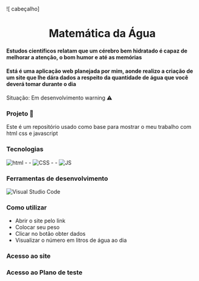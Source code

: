 ![ cabeçalho]


<h1 align="center">Matemática da Água </h1>

#### Estudos científicos relatam que um cérebro bem hidratado é capaz de melhorar a atenção, o bom humor e até as memórias


####  Está é uma aplicação web planejada por mim, aonde realizo a criação de um site que lhe dára dados a respeito da quantidade de água que você deverá tomar durante o dia

Situação: Em desenvolvimento warning ⚠️

### Projeto 🏰
Este é um repositório usado como base para mostrar o meu trabalho com html css e javascript


### Tecnologias
![html](https://img.shields.io/badge/HTML5-E34F26?style=for-the-badge&logo=html5&logoColor=white)   - -  ![CSS](https://img.shields.io/badge/CSS3-1572B6?style=for-the-badge&logo=css3&logoColor=white) - - ![JS](https://img.shields.io/badge/JavaScript-F7DF1E?style=for-the-badge&logo=javascript&logoColor=black)


### Ferramentas de desenvolvimento 

![Visual Studio Code](https://img.shields.io/badge/Visual_Studio-000000?style=for-the-badge&logo=visual%20studio&logoColor=white)

### Como utilizar

*  Abrir o site pelo link 
*  Colocar seu peso
*  Clicar no botão obter dados 
*  Visualizar o número em litros de água ao dia

### Acesso ao site 



### Acesso ao Plano de teste
